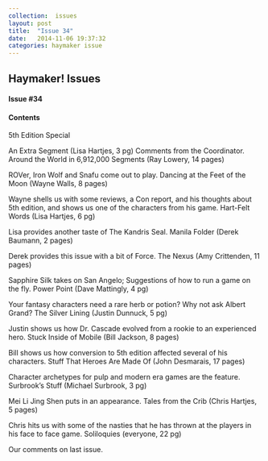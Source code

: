 ```yaml
---
collection:  issues
layout: post
title:  "Issue 34"
date:   2014-11-06 19:37:32
categories: haymaker issue
---
```


<h2>Haymaker! Issues</h2>

<h4>Issue #34</h4>

<h4>Contents</h4>

5th Edition Special

An Extra Segment (Lisa Hartjes, 3 pg)
Comments from the Coordinator.
Around the World in 6,912,000 Segments (Ray Lowery, 14 pages)

ROVer, Iron Wolf and Snafu come out to play.
Dancing at the Feet of the Moon (Wayne Walls, 8 pages)

Wayne shells us with some reviews, a Con report, and his thoughts about 5th edition, and shows us one of the characters from his game.
Hart-Felt Words (Lisa Hartjes, 6 pg)

Lisa provides another taste of The Kandris Seal.
Manila Folder (Derek Baumann, 2 pages)

Derek provides this issue with a bit of Force.
The Nexus (Amy Crittenden, 11 pages)

Sapphire Silk takes on San Angelo;
Suggestions of how to run a game on the fly.
Power Point (Dave Mattingly, 4 pg)

Your fantasy characters need a rare herb or potion? Why not ask Albert Grand?
The Silver Lining (Justin Dunnuck, 5 pg)

Justin shows us how Dr. Cascade evolved from a rookie to an experienced hero.
Stuck Inside of Mobile (Bill Jackson, 8 pages)

Bill shows us how conversion to 5th edition affected several of his characters.
Stuff That Heroes Are Made Of (John Desmarais, 17 pages)

Character archetypes for pulp and modern era games are the feature.
Surbrook’s Stuff (Michael Surbrook, 3 pg)

Mei Li Jing Shen puts in an appearance.
Tales from the Crib (Chris Hartjes, 5 pages)

Chris hits us with some of the nasties that he has thrown at the players in his face to face game.
Soliloquies (everyone, 22 pg)

Our comments on last issue.